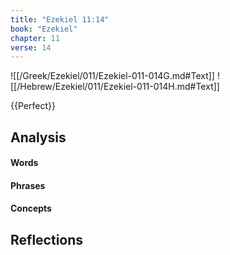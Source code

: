 ```yaml
---
title: "Ezekiel 11:14"
book: "Ezekiel"
chapter: 11
verse: 14
---
```

![[/Greek/Ezekiel/011/Ezekiel-011-014G.md#Text]]
![[/Hebrew/Ezekiel/011/Ezekiel-011-014H.md#Text]]

{{Perfect}}

## Analysis

#### Words

#### Phrases

#### Concepts

## Reflections
